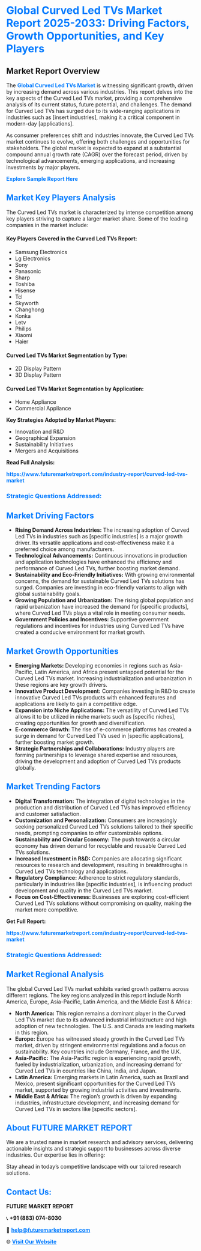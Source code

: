 <h1 style="color: #007BFF;">Global Curved Led TVs Market Report 2025-2033: Driving Factors, Growth Opportunities, and Key Players</h1>

<section id="overview">
<h2>Market Report Overview</h2>
<p>The <a href="https://www.futuremarketreport.com/industry-report/curved-led-tvs-market" style="color: #007BFF; text-decoration: none;"><strong>Global Curved Led TVs Market</strong></a> is witnessing significant growth, driven by increasing demand across various industries. This report delves into the key aspects of the Curved Led TVs market, providing a comprehensive analysis of its current status, future potential, and challenges. The demand for Curved Led TVs has surged due to its wide-ranging applications in industries such as [insert industries], making it a critical component in modern-day [applications].</p>
<p>As consumer preferences shift and industries innovate, the Curved Led TVs market continues to evolve, offering both challenges and opportunities for stakeholders. The global market is expected to expand at a substantial compound annual growth rate (CAGR) over the forecast period, driven by technological advancements, emerging applications, and increasing investments by major players.</p>
</section>

<section id="overview">
<p><a href="https://www.futuremarketreport.com/request-sample/reportId=83399" style="color: #007BFF; text-decoration: none;"><strong>Explore Sample Report Here</strong></a></p>
</section>

<section id="key-players">
<h2 style="color: #007BFF;">Market Key Players Analysis</h2>
<p>The Curved Led TVs market is characterized by intense competition among key players striving to capture a larger market share. Some of the leading companies in the market include:</p>
<h4>Key Players Covered in the Curved Led TVs Report:</h4>
<ul><li>Samsung Electronics</li><li>Lg Electronics</li><li>Sony</li><li>Panasonic</li><li>Sharp</li><li>Toshiba</li><li>Hisense</li><li>Tcl</li><li>Skyworth</li><li>Changhong</li><li>Konka</li><li>Letv</li><li>Philips</li><li>Xiaomi</li><li>Haier</li></ul>
<h4>Curved Led TVs Market Segmentation by Type:</h4>
<ul><li>2D Display Pattern</li><li>3D Display Pattern</li></ul>

<h4>Curved Led TVs Market Segmentation by Application:</h4>
<ul><li>Home Appliance</li><li>Commercial Appliance</li></ul>
<p><strong>Key Strategies Adopted by Market Players:</strong></p>
<ul>
<li>Innovation and R&D</li>
<li>Geographical Expansion</li>
<li>Sustainability Initiatives</li>
<li>Mergers and Acquisitions</li>
</ul>
</section>

<section>
<p><strong>Read Full Analysis: </strong></p><a href="https://www.futuremarketreport.com/industry-report/curved-led-tvs-market" style="color: #007BFF; text-decoration: none;"><strong>https://www.futuremarketreport.com/industry-report/curved-led-tvs-market</strong></a>
<h3 style="color: #007BFF;">Strategic Questions Addressed:</h3>
</section>

<section id="driving-factors">
<h2 style="color: #007BFF;">Market Driving Factors</h2>
<ul>
<li><strong>Rising Demand Across Industries:</strong> The increasing adoption of Curved Led TVs in industries such as [specific industries] is a major growth driver. Its versatile applications and cost-effectiveness make it a preferred choice among manufacturers.</li>
<li><strong>Technological Advancements:</strong> Continuous innovations in production and application technologies have enhanced the efficiency and performance of Curved Led TVs, further boosting market demand.</li>
<li><strong>Sustainability and Eco-Friendly Initiatives:</strong> With growing environmental concerns, the demand for sustainable Curved Led TVs solutions has surged. Companies are investing in eco-friendly variants to align with global sustainability goals.</li>
<li><strong>Growing Population and Urbanization:</strong> The rising global population and rapid urbanization have increased the demand for [specific products], where Curved Led TVs plays a vital role in meeting consumer needs.</li>
<li><strong>Government Policies and Incentives:</strong> Supportive government regulations and incentives for industries using Curved Led TVs have created a conducive environment for market growth.</li>
</ul>
</section>

<section id="growth-opportunities">
<h2 style="color: #007BFF;">Market Growth Opportunities</h2>
<ul>
<li><strong>Emerging Markets:</strong> Developing economies in regions such as Asia-Pacific, Latin America, and Africa present untapped potential for the Curved Led TVs market. Increasing industrialization and urbanization in these regions are key growth drivers.</li>
<li><strong>Innovative Product Development:</strong> Companies investing in R&D to create innovative Curved Led TVs products with enhanced features and applications are likely to gain a competitive edge.</li>
<li><strong>Expansion into Niche Applications:</strong> The versatility of Curved Led TVs allows it to be utilized in niche markets such as [specific niches], creating opportunities for growth and diversification.</li>
<li><strong>E-commerce Growth:</strong> The rise of e-commerce platforms has created a surge in demand for Curved Led TVs used in [specific applications], further boosting market growth.</li>
<li><strong>Strategic Partnerships and Collaborations:</strong> Industry players are forming partnerships to leverage shared expertise and resources, driving the development and adoption of Curved Led TVs products globally.</li>
</ul>
</section>

<section id="trending-factors">
<h2 style="color: #007BFF;">Market Trending Factors</h2>
<ul>
<li><strong>Digital Transformation:</strong> The integration of digital technologies in the production and distribution of Curved Led TVs has improved efficiency and customer satisfaction.</li>
<li><strong>Customization and Personalization:</strong> Consumers are increasingly seeking personalized Curved Led TVs solutions tailored to their specific needs, prompting companies to offer customizable options.</li>
<li><strong>Sustainability and Circular Economy:</strong> The push towards a circular economy has driven demand for recyclable and reusable Curved Led TVs solutions.</li>
<li><strong>Increased Investment in R&D:</strong> Companies are allocating significant resources to research and development, resulting in breakthroughs in Curved Led TVs technology and applications.</li>
<li><strong>Regulatory Compliance:</strong> Adherence to strict regulatory standards, particularly in industries like [specific industries], is influencing product development and quality in the Curved Led TVs market.</li>
<li><strong>Focus on Cost-Effectiveness:</strong> Businesses are exploring cost-efficient Curved Led TVs solutions without compromising on quality, making the market more competitive.</li>
</ul>
</section>

<section>
<p><strong>Get Full Report: </strong></p><a href="https://www.futuremarketreport.com/industry-report/curved-led-tvs-market" style="color: #007BFF; text-decoration: none;"><strong>https://www.futuremarketreport.com/industry-report/curved-led-tvs-market</strong></a>
<h3 style="color: #007BFF;">Strategic Questions Addressed:</h3>
</section>


<section id="regional-analysis">
<h2 style="color: #007BFF;">Market Regional Analysis</h2>
<p>The global Curved Led TVs market exhibits varied growth patterns across different regions. The key regions analyzed in this report include North America, Europe, Asia-Pacific, Latin America, and the Middle East & Africa:</p>
<ul>
<li><strong>North America:</strong> This region remains a dominant player in the Curved Led TVs market due to its advanced industrial infrastructure and high adoption of new technologies. The U.S. and Canada are leading markets in this region.</li>
<li><strong>Europe:</strong> Europe has witnessed steady growth in the Curved Led TVs market, driven by stringent environmental regulations and a focus on sustainability. Key countries include Germany, France, and the U.K.</li>
<li><strong>Asia-Pacific:</strong> The Asia-Pacific region is experiencing rapid growth, fueled by industrialization, urbanization, and increasing demand for Curved Led TVs in countries like China, India, and Japan.</li>
<li><strong>Latin America:</strong> Emerging markets in Latin America, such as Brazil and Mexico, present significant opportunities for the Curved Led TVs market, supported by growing industrial activities and investments.</li>
<li><strong>Middle East & Africa:</strong> The region’s growth is driven by expanding industries, infrastructure development, and increasing demand for Curved Led TVs in sectors like [specific sectors].</li>
</ul>
</section>

<footer>
<h2 style="color: #007BFF;">About FUTURE MARKET REPORT</h2>
<p>We are a trusted name in market research and advisory services, delivering actionable insights and strategic support to businesses across diverse industries. Our expertise lies in offering:</p>

<p>Stay ahead in today’s competitive landscape with our tailored research solutions.</p>

<h2 style="color: #007BFF;">Contact Us:</h2>
<p><strong>FUTURE MARKET REPORT</strong></p>
<p>📞 <strong>+91 (883) 074-8030</strong></p>
<p>📧 <strong><a href="mailto:help@futuremarketreport.com" style="color: #007BFF;">help@futuremarketreport.com</a></strong></p>
<p>🌐 <strong><a href="https://www.futuremarketreport.com/" style="color: #007BFF;">Visit Our Website</a></strong></p>
</footer>